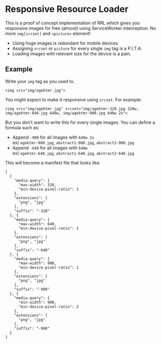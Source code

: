 # Responsive Resource Loader
This is a proof of concept implementation of RRL which gives you responsive images for free (almost) using ServiceWorker interception. No more `img[srcset]` and `<picture>` element!

* Using huge images is redundant for mobile devices.
* Assigning `srcset` or `picture` for every single `img` tag is a P.I.T.A.
* Loading images with relevant size for the device is a pain.

## Example
Write your `img` tag as you used to.

    <img src="img/agektmr.jpg">

You might expect to make it responsive using `srcset`. For example:

    <img src="img/agektmr.jpg" srcset="img/agektmr-320.jpg 320w, img/agektmr-640.jpg 640w, img/agektmr-900.jpg 640w 2x">

But you don't want to write this for every single images. You can define a formula such as:

- Append `-900` for all images with `640w 2x`  
ex) `agektmr-900.jpg`, `abstract1-900.jpg`, `abstract2-900.jpg`
- Append `-640` for all images with `640w`  
ex) `agektmr-640.jpg`, `abstract1-640.jpg`, `abstract2-640.jpg`

This will become a manifest file that looks like:

    [
      {
        "media-query": {
          "max-width": 320,
          "min-device-pixel-ratio": 1
        },
        "extensions": [
          "png", "jpg"
        ],
        "suffix": "-320"
      }, {
        "media-query": {
          "max-width": 640,
          "min-device-pixel-ratio": 1
        },
        "extensions": [
          "png", "jpg"
        ],
        "suffix": "-640"
      }, {
        "media-query": {
          "max-width": 900,
          "min-device-pixel-ratio": 1
        },
        "extensions": [
          "png", "jpg"
        ],
        "suffix": "-900"
      }, {
        "media-query": {
          "min-width": 900,
          "min-device-pixel-ratio": 2
        },
        "extensions": [
          "png", "jpg"
        ],
        "suffix": "-900"
      }
    ]

